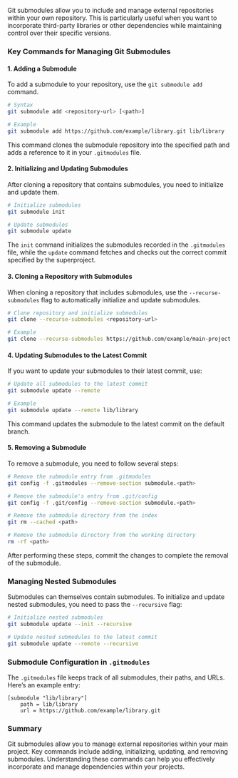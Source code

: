 Git submodules allow you to include and manage external repositories within your own repository. This is particularly useful when you want to incorporate third-party libraries or other dependencies while maintaining control over their specific versions.

### Key Commands for Managing Git Submodules

#### 1. Adding a Submodule

To add a submodule to your repository, use the `git submodule add` command.

```bash
# Syntax
git submodule add <repository-url> [<path>]

# Example
git submodule add https://github.com/example/library.git lib/library
```

This command clones the submodule repository into the specified path and adds a reference to it in your `.gitmodules` file.


#### 2. Initializing and Updating Submodules

After cloning a repository that contains submodules, you need to initialize and update them.

```bash
# Initialize submodules
git submodule init

# Update submodules
git submodule update
```

The `init` command initializes the submodules recorded in the `.gitmodules` file, while the `update` command fetches and checks out the correct commit specified by the superproject.

#### 3. Cloning a Repository with Submodules

When cloning a repository that includes submodules, use the `--recurse-submodules` flag to automatically initialize and update submodules.

```bash
# Clone repository and initialize submodules
git clone --recurse-submodules <repository-url>

# Example
git clone --recurse-submodules https://github.com/example/main-project.git
```


#### 4. Updating Submodules to the Latest Commit

If you want to update your submodules to their latest commit, use:

```bash
# Update all submodules to the latest commit
git submodule update --remote

# Example
git submodule update --remote lib/library
```

This command updates the submodule to the latest commit on the default branch.

#### 5. Removing a Submodule

To remove a submodule, you need to follow several steps:

```bash
# Remove the submodule entry from .gitmodules
git config -f .gitmodules --remove-section submodule.<path>

# Remove the submodule's entry from .git/config
git config -f .git/config --remove-section submodule.<path>

# Remove the submodule directory from the index
git rm --cached <path>

# Remove the submodule directory from the working directory
rm -rf <path>
```

After performing these steps, commit the changes to complete the removal of the submodule.


### Managing Nested Submodules

Submodules can themselves contain submodules. To initialize and update nested submodules, you need to pass the `--recursive` flag:

```bash
# Initialize nested submodules
git submodule update --init --recursive

# Update nested submodules to the latest commit
git submodule update --remote --recursive
```

### Submodule Configuration in `.gitmodules`

The `.gitmodules` file keeps track of all submodules, their paths, and URLs. Here’s an example entry:

```plaintext
[submodule "lib/library"]
    path = lib/library
    url = https://github.com/example/library.git
```

### Summary

Git submodules allow you to manage external repositories within your main project. Key commands include adding, initializing, updating, and removing submodules. Understanding these commands can help you effectively incorporate and manage dependencies within your projects.